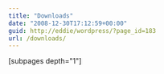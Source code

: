 ```yaml
---
title: "Downloads"
date: "2008-12-30T17:12:59+00:00"
guid: http://eddie/wordpress/?page_id=183
url: /downloads/
---
```


\[subpages depth="1"\]
